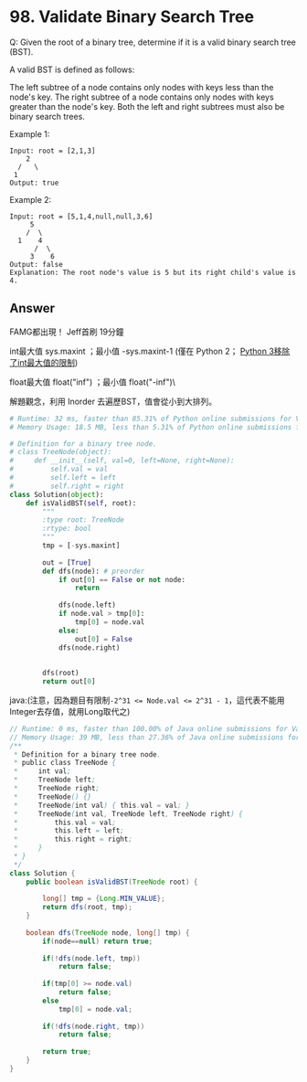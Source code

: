 # 98. Validate Binary Search Tree
Q: Given the root of a binary tree, determine if it is a valid binary search tree (BST).

A valid BST is defined as follows:

The left subtree of a node contains only nodes with keys less than the node's key.
The right subtree of a node contains only nodes with keys greater than the node's key.
Both the left and right subtrees must also be binary search trees.
 
Example 1:

```
Input: root = [2,1,3]
    2
  /   \
 1
Output: true
```
Example 2:

```
Input: root = [5,1,4,null,null,3,6]
     5
    /  \
  1    4
      /  \
     3    6 
Output: false
Explanation: The root node's value is 5 but its right child's value is 4.
```

## Answer
FAMG都出現！
Jeff首刷 19分鐘

int最大值 sys.maxint ；最小值 -sys.maxint-1 (僅在 Python 2； [Python 3移除了int最大值的限制](https://stackoverflow.com/questions/9860588/maximum-value-for-long-integer/9860611#:~:text=maxint%20The%20largest%20positive%20integer,of%202's%20complement%20binary%20arithmetic.))

float最大值 float("inf") ；最小值 float("-inf")\

解題觀念，利用 Inorder 去遍歷BST，值會從小到大排列。
```python
# Runtime: 32 ms, faster than 85.31% of Python online submissions for Validate Binary Search Tree.
# Memory Usage: 18.5 MB, less than 5.31% of Python online submissions for Validate Binary Search Tree.

# Definition for a binary tree node.
# class TreeNode(object):
#     def __init__(self, val=0, left=None, right=None):
#         self.val = val
#         self.left = left
#         self.right = right
class Solution(object):
    def isValidBST(self, root):
        """
        :type root: TreeNode
        :rtype: bool
        """
        tmp = [-sys.maxint]
        
        out = [True]
        def dfs(node): # preorder
            if out[0] == False or not node:
                return
            
            dfs(node.left)
            if node.val > tmp[0]:
                tmp[0] = node.val
            else:
                out[0] = False
            dfs(node.right)
            
        
        dfs(root)
        return out[0]
```

java:(注意，因為題目有限制`-2^31 <= Node.val <= 2^31 - 1`，這代表不能用Integer去存值，就用Long取代之)
```java
// Runtime: 0 ms, faster than 100.00% of Java online submissions for Validate Binary Search Tree.
// Memory Usage: 39 MB, less than 27.36% of Java online submissions for Validate Binary Search Tree.
/**
 * Definition for a binary tree node.
 * public class TreeNode {
 *     int val;
 *     TreeNode left;
 *     TreeNode right;
 *     TreeNode() {}
 *     TreeNode(int val) { this.val = val; }
 *     TreeNode(int val, TreeNode left, TreeNode right) {
 *         this.val = val;
 *         this.left = left;
 *         this.right = right;
 *     }
 * }
 */
class Solution {
    public boolean isValidBST(TreeNode root) {
        
        long[] tmp = {Long.MIN_VALUE};
        return dfs(root, tmp);
    }
    
    boolean dfs(TreeNode node, long[] tmp) {
        if(node==null) return true;
        
        if(!dfs(node.left, tmp))
            return false;
        
        if(tmp[0] >= node.val)
            return false;
        else
            tmp[0] = node.val;
            
        if(!dfs(node.right, tmp))
            return false;
        
        return true;        
    }
}
```